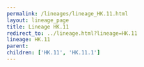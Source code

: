 ```yaml
---
permalink: /lineages/lineage_HK.11.html
layout: lineage_page
title: Lineage HK.11
redirect_to: ../lineage.html?lineage=HK.11
lineage: HK.11
parent: 
children: ['HK.11', 'HK.11.1']
---
```

